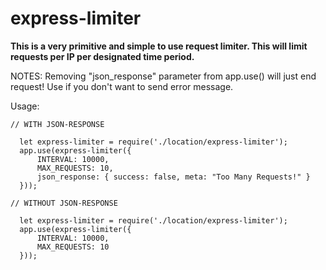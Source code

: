 # express-limiter
<b>This is a very primitive and simple to use request limiter. This will limit requests per IP per designated time period.</b>

NOTES: Removing "json_response" parameter from app.use() will just end request! Use if you don't want to send error message.

Usage: 

    // WITH JSON-RESPONSE
    
      let express-limiter = require('./location/express-limiter');
      app.use(express-limiter({
          INTERVAL: 10000,
          MAX_REQUESTS: 10,
          json_response: { success: false, meta: "Too Many Requests!" }
      }));
    
    // WITHOUT JSON-RESPONSE
    
      let express-limiter = require('./location/express-limiter');
      app.use(express-limiter({
          INTERVAL: 10000,
          MAX_REQUESTS: 10
      }));
